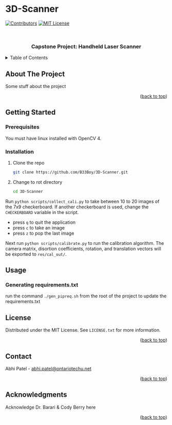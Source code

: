 # 3D-Scanner
<!---

To collect images for camera calibration, run the following code in the `3D-Scanner/` directory:

`python scripts/collect_cali.py`


To calibrate the camera, run the following code in `3D-Scanner/` directory:

`python scripts/calibrate.py`

-->


<div id="top"></div>

<!-- PROJECT SHIELDS -->
<!--
*** I'm using markdown "reference style" links for readability.
*** Reference links are enclosed in brackets [ ] instead of parentheses ( ).
*** See the bottom of this document for the declaration of the reference variables
*** for contributors-url, forks-url, etc. This is an optional, concise syntax you may use.
*** https://www.markdownguide.org/basic-syntax/#reference-style-links
-->
[![Contributors][contributors-shield]][contributors-url] 
[![MIT License][license-shield]][license-url]

<!-- PROJECT LOGO -->
<br />
<div align="center">
<!--
  <a href="https://github.com/othneildrew/Best-README-Template">
    <img src="images/logo.png" alt="Logo" width="80" height="80">
  </a>
-->
  <h3 align="center">Capstone Project: Handheld Laser Scanner</h3>
</div>

<!-- TABLE OF CONTENTS -->
<details>
  <summary>Table of Contents</summary>
  <ol>
    <li><a href="#about-the-project">About The Project</a></li>
    <li><a href="#getting-started">Getting Started</a></li>
    <li><a href="#usage">Usage</a></li>
    <li><a href="#license">License</a></li>
    <li><a href="#contact">Contact</a></li>
    <li><a href="#acknowledgments">Acknowledgments</a></li>
  </ol>
</details>



<!-- ABOUT THE PROJECT -->
## About The Project

<!--- [![Product Name Screen Shot][product-screenshot]](https://example.com) -->

Some stuff about the project

<p align="right">(<a href="#top">back to top</a>)</p>

<!-- GETTING STARTED -->
## Getting Started


### Prerequisites

You must have linux installed with OpenCV 4.

### Installation

1. Clone the repo
   ```sh
   git clone https://github.com/B33Boy/3D-Scanner.git
   ```
2. Change to rot directory
   ```sh
   cd 3D-Scanner
   ```
 

Run `python scripts/collect_cali.py` to take between 10 to 20 images of the 7x9 checkerboard. If another checkerboard is used, change the `CHECKERBOARD` variable in the script.

- press `q` to quit the application
- press `c` to take an image
- press `z` to pop the last image

Next run `python scripts/calibrate.py` to run the calibration algorithm. The camera matrix, disortion coefficients, rotation, and translation vectors will be exported to `res/cal_out/`.


## Usage

### Generating requirements.txt
run the command `./gen_pipreq.sh` from the root of the project to update the requirements.txt



<!-- LICENSE -->
## License

Distributed under the MIT License. See `LICENSE.txt` for more information.

<p align="right">(<a href="#top">back to top</a>)</p>

<!-- CONTACT -->
## Contact

Abhi Patel - abhi.patel@ontariotechu.net

<p align="right">(<a href="#top">back to top</a>)</p>


<!-- ACKNOWLEDGMENTS -->
## Acknowledgments

Acknowledge Dr. Barari & Cody Berry here

<p align="right">(<a href="#top">back to top</a>)</p>

<!-- MARKDOWN LINKS & IMAGES -->
<!-- https://www.markdownguide.org/basic-syntax/#reference-style-links -->
[contributors-shield]: https://img.shields.io/github/contributors/B33Boy/3D-Scanner.svg?style=for-the-badge
[contributors-url]: https://github.com/B33Boy/3D-Scanner/graphs/contributors
[license-shield]: https://img.shields.io/github/license/B33Boy/3D-Scanner.svg?style=for-the-badge
[license-url]: https://github.com/B33Boy/3D-Scanner/blob/main/LICENSE.txt

